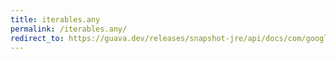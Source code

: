 ```yaml
---
title: iterables.any
permalink: /iterables.any/
redirect_to: https://guava.dev/releases/snapshot-jre/api/docs/com/google/common/collect/Iterables.html#any-java.lang.Iterable-com.google.common.base.Predicate-
---
```


